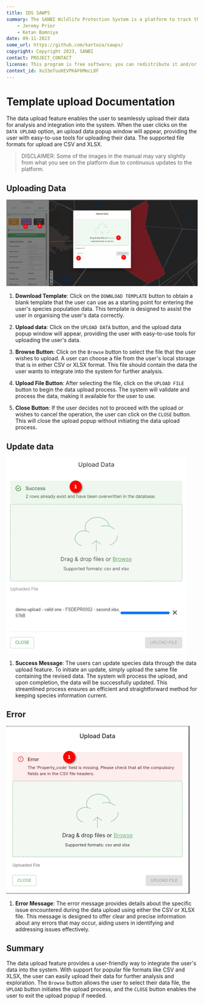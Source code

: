 ```yaml
---
title: IDS SAWPS
summary: The SANBI Wildlife Protection System is a platform to track the population levels of endangered wildlife.
    - Jeremy Prior
    - Ketan Bamniya
date: 09-11-2023
some_url: https://github.com/kartoza/sawps/
copyright: Copyright 2023, SANBI
contact: PROJECT_CONTACT
license: This program is free software; you can redistribute it and/or modify it under the terms of the GNU Affero General Public License as published by the Free Software Foundation; either version 3 of the License, or (at your option) any later version.
context_id: Xu33eTuuKEVPKAF6MmcL8F
---
```


# Template upload Documentation

The data upload feature enables the user to seamlessly upload their data for analysis and integration into the system. When the user clicks on the `DATA UPLOAD` option, an upload data popup window will appear, providing the user with easy-to-use tools for uploading their data. The supported file formats for upload are CSV and XLSX.

> DISCLAIMER: Some of the images in the manual may vary slightly from what you see on the platform due to continuous updates to the platform.

## Uploading Data

![Upload Data](./img/template-upload-1.png)

1. **Download Template**: Click on the `DOWNLOAD TEMPLATE` button to obtain a blank template that the user can use as a starting point for entering the user's species population data. This template is designed to assist the user in organising the user's data correctly.

2. **Upload data**: Click on the `UPLOAD DATA` button, and the upload data popup window will appear, providing the user with easy-to-use tools for uploading the user's data.

3. **Browse Button**: Click on the `Browse` button to select the file that the user wishes to upload. A user can choose a file from the user's local storage that is in either CSV or XLSX format. This file should contain the data the user wants to integrate into the system for further analysis.

4. **Upload File Button**: After selecting the file, click on the `UPLOAD FILE` button to begin the data upload process. The system will validate and process the data, making it available for the user to use.

5. **Close Button**: If the user decides not to proceed with the upload or wishes to cancel the operation, the user can click on the `CLOSE` button. This will close the upload popup without initiating the data upload process.

## Update data

![Update Data](./img/template-upload-2.png)

1. **Success Message**: The users can update species data through the data upload feature. To initiate an update, simply upload the same file containing the revised data. The system will process the upload, and upon completion, the data will be successfully updated. This streamlined process ensures an efficient and straightforward method for keeping species information current.
## Error

![Error](./img/template-upload-3.png)

1. **Error Message**: The error message provides details about the specific issue encountered during the data upload using either the CSV or XLSX file. This message is designed to offer clear and precise information about any errors that may occur, aiding users in identifying and addressing issues effectively.

## Summary

The data upload feature provides a user-friendly way to integrate the user's data into the system. With support for popular file formats like CSV and XLSX, the user can easily upload their data for further analysis and exploration. The `Browse` button allows the user to select their data file, the `UPLOAD` button initiates the upload process, and the `CLOSE` button enables the user to exit the upload popup if needed.
